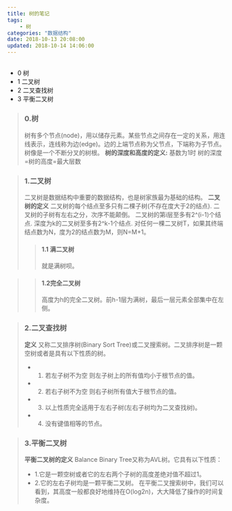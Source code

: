 ```yaml
---
title: 树的笔记
tags: 
	- 树
categories: "数据结构"
date: 2018-10-13 20:08:00
updated: 2018-10-14 14:06:00
---
```


##

- 0 树
- 1 二叉树
- 2 二叉查找树
- 3 平衡二叉树

> ### 0.树
>树有多个节点(node)，用以储存元素。某些节点之间存在一定的关系，用连线表示，连线称为边(edge)。边的上端节点称为父节点，下端称为子节点。树像是一个不断分叉的树根。
**树的深度和高度的定义:**
基数为1时 树的深度=树的高度=最大层数

> ### 1.二叉树
>二叉树是数据结构中重要的数据结构，也是树家族最为基础的结构。
**二叉树的定义**
二叉树的每个结点至多只有二棵子树(不存在度大于2的结点).
二叉树的子树有左右之分，次序不能颠倒。
二叉树的第i层至多有2^(i-1)个结点.
深度为k的二叉树至多有2^k-1个结点.
对任何一棵二叉树T，如果其终端结点数为N，度为2的结点数为M，则N=M+1。
>>#### 1.1 满二叉树
>>就是满树呗。

>>#### 1.2完全二叉树
>>高度为h的完全二叉树。前h-1层为满树，最后一层元素全部集中在左侧。


>### 2.二叉查找树
>**定义** 
又称二叉排序树(Binary Sort Tree)或二叉搜索树。二叉排序树是一颗空树或者是具有以下性质的树。
> - 1. 若左子树不为空 则左子树上的所有值均小于根节点的值。
> - 2. 若右子树不为空 则右子树所有值大于根节点的值。
> - 3. 以上性质完全适用于左右子树(左右子树均为二叉查找树)。
> - 4. 没有键值相等的节点。 


> ### 3.平衡二叉树
>**平衡二叉树的定义**
>Balance Binary Tree又称为AVL树。它具有以下性质：
> - 1.它是一颗空树或者它的左右两个子树的高度差绝对值不超过1。
> - 2.它的左右子树均是一颗平衡二叉树。
>在平衡二叉搜索树中，我们可以看到，其高度一般都良好地维持在O(log2n)，大大降低了操作的时间复杂度。



